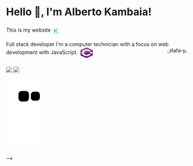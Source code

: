 # Hello 👋, I'm Alberto Kambaia!
This is my website 
<a href="https://kaportfolio.vercel.app/" target="_blank"> <img align="center" alt="Rafa-CSS" height="30" width="40" src="https://raw.githubusercontent.com/kambaia/myportfolio/master/public/favicon.png"></a>
 
<link rel="stylesheet" href="https://cdn.jsdelivr.net/gh/devicons/devicon@v2.15.1/devicon.min.css">
Full stack developer
I'm a computer technician with a focus on web development with JavaScript.


  <img align="center" alt="Rafa-Csharp" height="30" width="40" src="https://raw.githubusercontent.com/devicons/devicon/master/icons/csharp/csharp-original.svg">
  <img align="right" alt="Rafa-pic" height="150" style="border-radius:50px;" src="https://kaportfolio.vercel.app/mim.jpg">
</div>

###

<div> 
 <a href="https://discord.com/users/Alberto#3422"><img src="https://img.shields.io/badge/Discord-7289DA?style=for-the-badge&logo=discord&logoColor=white" target="_blank"></a> 
  <a href="https://www.linkedin.com/in/kambaia-alberto-756a62144/" target="_blank"><img src="https://img.shields.io/badge/-LinkedIn-%230077B5?style=for-the-badge&logo=linkedin&logoColor=white" target="_blank"></a> 
 
  ![Snake animation](https://github.com/rafaballerini/rafaballerini/blob/output/github-contribution-grid-snake.svg)
 
</div>
-->
